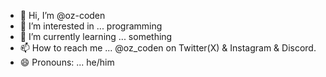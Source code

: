 - 👋 Hi, I’m @oz-coden
- 👀 I’m interested in ... programming
- 🌱 I’m currently learning ... something
- 📫 How to reach me ... @oz_coden on Twitter(X) & Instagram & Discord.
- 😄 Pronouns: ... he/him

<!---
oz-coden/oz-coden is a ✨ special ✨ repository because its `README.md` (this file) appears on your GitHub profile.
You can click the Preview link to take a look at your changes.
--->
